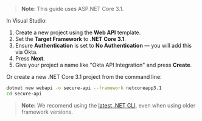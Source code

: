 > **Note**: This guide uses ASP.NET Core 3.1.

In Visual Studio:

1. Create a new project using the **Web API** template.
1. Set the **Target Framework** to  **.NET Core 3.1**.
1. Ensure **Authentication** is set to **No Authentication** &mdash; you will add this via Okta.
1. Press **Next**.
1.  Give your project a name like "Okta API Integration" and press **Create**.

Or create a new .NET Core 3.1 project from the command line:

```bash
dotnet new webapi -o secure-api --framework netcoreapp3.1
cd secure-api
```

> **Note:** We recomend using the [latest .NET CLI](https://docs.microsoft.com/en-us/dotnet/core/install), even when using older framework versions.